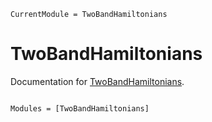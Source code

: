 ```@meta
CurrentModule = TwoBandHamiltonians
```

# TwoBandHamiltonians

Documentation for [TwoBandHamiltonians](https://github.com/howbgl/TwoBandHamiltonians.jl).

```@index
```

```@autodocs
Modules = [TwoBandHamiltonians]
```
